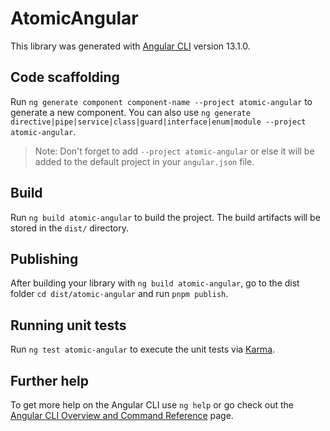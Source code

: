 # AtomicAngular

This library was generated with [Angular CLI](https://github.com/angular/angular-cli) version 13.1.0.

## Code scaffolding

Run `ng generate component component-name --project atomic-angular` to generate a new component. You can also use `ng generate directive|pipe|service|class|guard|interface|enum|module --project atomic-angular`.

> Note: Don't forget to add `--project atomic-angular` or else it will be added to the default project in your `angular.json` file.

## Build

Run `ng build atomic-angular` to build the project. The build artifacts will be stored in the `dist/` directory.

## Publishing

After building your library with `ng build atomic-angular`, go to the dist folder `cd dist/atomic-angular` and run `pnpm publish`.

## Running unit tests

Run `ng test atomic-angular` to execute the unit tests via [Karma](https://karma-runner.github.io).

## Further help

To get more help on the Angular CLI use `ng help` or go check out the [Angular CLI Overview and Command Reference](https://angular.io/cli) page.
